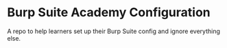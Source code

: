 # Burp Suite Academy Configuration

A repo to help learners set up their Burp Suite config and ignore everything else.
